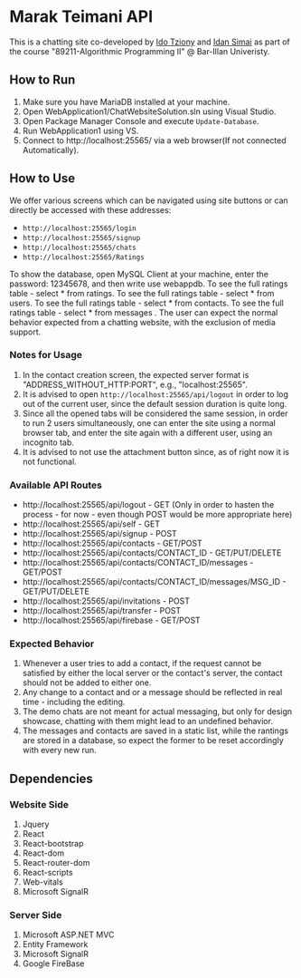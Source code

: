 # Marak Teimani API
This is a chatting site co-developed by [Ido Tziony](https://github.com/ghsumhubh) and [Idan Simai](https://github.com/idansi98) as part of the course "89211-Algorithmic Programming II" @ Bar-Illan Univeristy.


## How to Run 
1. Make sure you have MariaDB installed at your machine.
2. Open WebApplication1/ChatWebsiteSolution.sln using Visual Studio.  
3. Open Package Manager Console and execute `Update-Database`.  
4. Run WebApplication1 using VS.  
5. Connect to http://localhost:25565/ via a web browser(If not connected Automatically).  



## How to Use  
We offer various screens which can be navigated using site buttons or can directly be accessed with these addresses:  
- `http://localhost:25565/login`  
- `http://localhost:25565/signup`   
- `http://localhost:25565/chats`    
- `http://localhost:25565/Ratings`    

To show the database, open MySQL Client at your machine, enter the password: 12345678, and then write use webappdb.
To see the full ratings table - select * from ratings.
To see the full ratings table - select * from users.
To see the full ratings table - select * from contacts.
To see the full ratings table - select * from messages
.
The user can expect the normal behavior expected from a chatting website, with the exclusion of media support.  

### Notes for Usage
1. In the contact creation screen, the expected server format is "ADDRESS_WITHOUT_HTTP:PORT", e.g., "localhost:25565".  
2. It is advised to open `http://localhost:25565/api/logout` in order to log out of the current user, since the default session duration is quite long.  
3. Since all the opened tabs will be considered the same session, in order to run 2 users simultaneously, one can enter the site using a normal browser tab, and enter    the site again with a different user, using an incognito tab.  
4. It is advised to not use the attachment button since, as of right now it is not functional.  

### Available API Routes
- http://localhost:25565/api/logout - GET  (Only in order to hasten the process - for now - even though POST would be more appropriate here)  
- http://localhost:25565/api/self - GET  
- http://localhost:25565/api/signup - POST
- http://localhost:25565/api/contacts - GET/POST  
- http://localhost:25565/api/contacts/CONTACT_ID - GET/PUT/DELETE  
- http://localhost:25565/api/contacts/CONTACT_ID/messages - GET/POST  
- http://localhost:25565/api/contacts/CONTACT_ID/messages/MSG_ID - GET/PUT/DELETE  
- http://localhost:25565/api/invitations - POST  
- http://localhost:25565/api/transfer - POST  
- http://localhost:25565/api/firebase - GET/POST


### Expected Behavior
1. Whenever a user tries to add a contact, if the request cannot be satisfied by either the local server or the contact's server, the contact should not be added to either one. 
2. Any change to a contact and or a message should be reflected in real time - including the editing.  
3. The demo chats are not meant for actual messaging, but only for design showcase, chatting with them might lead to an undefined behavior.  
4. The messages and contacts are saved in a static list, while the rantings are stored in a database, so expect the former to be reset accordingly with every new run.  


## Dependencies  
### Website Side
1.  Jquery   
2.  React  
3.  React-bootstrap   
4.  React-dom   
5.  React-router-dom   
6.  React-scripts   
7.  Web-vitals  
8.  Microsoft SignalR 
### Server Side
1. Microsoft ASP.NET MVC  
2. Entity Framework  
3. Microsoft SignalR 
4. Google FireBase 
